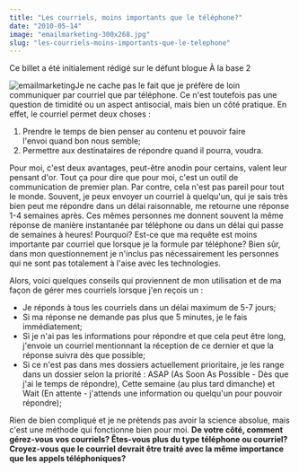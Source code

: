 ```yaml
---
title: "Les courriels, moins importants que le téléphone?"
date: "2010-05-14"
image: "emailmarketing-300x268.jpg"
slug: "les-courriels-moins-importants-que-le-telephone"
---
```


Ce billet a été initialement rédigé sur le défunt blogue À la base 2

![](images/emailmarketing-300x268.jpg "emailmarketing")Je ne cache pas le fait que je préfère de loin communiquer par courriel que par téléphone. Ce n'est toutefois pas une question de timidité ou un aspect antisocial, mais bien un côté pratique. En effet, le courriel permet deux choses :

1. Prendre le temps de bien penser au contenu et pouvoir faire l'envoi quand bon nous semble;
2. Permettre aux destinataires de répondre quand il pourra, voudra.

Pour moi, c'est deux avantages, peut-être anodin pour certains, valent leur pensant d'or. Tout ça pour dire que pour moi, c'est un outil de communication de premier plan. Par contre, cela n'est pas pareil pour tout le monde. Souvent, je peux envoyer un courriel à quelqu'un, qui je sais très bien peut me répondre dans un délai raisonnable, me retourne une réponse 1-4 semaines après. Ces mêmes personnes me donnent souvent la même réponse de manière instantanée par téléphone ou dans un délai qui passe de semaines à heures! Pourquoi? Est-ce que ma requête est moins importante par courriel que lorsque je la formule par téléphone? Bien sûr, dans mon questionnement je n'inclus pas nécessairement les personnes qui ne sont pas totalement à l'aise avec les technologies.

Alors, voici quelques conseils qui proviennent de mon utilisation et de ma façon de gérer mes courriels lorsque j'en reçois un :

- Je réponds à tous les courriels dans un délai maximum de 5-7 jours;
- Si ma réponse ne demande pas plus que 5 minutes, je le fais immédiatement;
- Si je n'ai pas les informations pour répondre et que cela peut être long, j'envoie un courriel mentionnant la réception de ce dernier et que la réponse suivra dès que possible;
- Si ce n'est pas dans mes dossiers actuellement prioritaire, je les range dans un dossier selon la priorité : ASAP (As Soon As Possible - Dès que j'ai le temps de répondre), Cette semaine (au plus tard dimanche) et Wait (En attente - j'attends une information ou quelqu'un pour pouvoir répondre);

Rien de bien compliqué et je ne prétends pas avoir la science absolue, mais c'est une méthode qui fonctionne bien pour moi. **De votre côté, comment gérez-vous vos courriels? Êtes-vous plus du type téléphone ou courriel? Croyez-vous que le courriel devrait être traité avec la même importance que les appels téléphoniques?**
